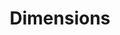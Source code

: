 ---
layout: default
bigquery: https://console.cloud.google.com/bigquery?p=covid-19-dimensions-ai&page=table&d=data&t=publications
contributors: Digital Science, https://www.digital-science.com/
cost: Free for personal, non-commercial use.
description: Dimensions contains more than 100 million publications, ranging from
  articles published in scholarly journals, books and book chapters, to preprints
  and conference proceedings. All publications are contextualized with linked data
  sets, funding, publications, patents, clinical trials, and policy documents. You
  can also view associated categories, funders, institutions, and researcher profiles.
documentation: https://docs.dimensions.ai/bigquery/index.html
last_edit: Mon, 04 Apr 2022 19:04:00 GMT
location: https://www.dimensions.ai/products/free/
maintained_by: Digital Science, https://www.digital-science.com/
schema_fields: '[''linkout'', ''metrics'', ''jurisdiction'', ''ipcr'', ''cpc'', ''filing_status'',
  ''publication_ids'', ''researcher_ids'', ''name'', ''citations'', ''acronym'', ''type'',
  ''research_org_state_names'', ''resulting_publication_doi'', ''research_org_countries'',
  ''assignee_orgs'', ''issue'', ''legal_status'', ''original_assignee_orgs'', ''research_org_country_names'',
  ''granted_year'', ''funder_countries'', ''aliases'', ''links'', ''types'', ''conditions'',
  ''category_hrcs_hc'', ''associated_publication_pmid'', ''expiration_date'', ''date_imported_gbq'',
  ''category_icrp_cso'', ''wikipedia_url'', ''conference'', ''research_org_cities'',
  ''original_abstract'', ''funding_amount'', ''citations_count'', ''investigators'',
  ''editors'', ''family_count'', ''mesh_headings'', ''granted_date'', ''grant_number'',
  ''priority_year'', ''interventions'', ''filing_year'', ''category_sdg'', ''kind'',
  ''journal_lists'', ''external_ids'', ''eisbn'', ''funder_orgs'', ''relationships'',
  ''research_org_state_codes'', ''current_assignee_countries'', ''date_normal'', ''concepts'',
  ''filing_date'', ''foa_number'', ''patent_ids'', ''legal_events'', ''altmetrics'',
  ''category_rcdc'', ''cited_by_ids'', ''open_access_categories_v2'', ''volume'',
  ''category_hra'', ''title'', ''subtitles'', ''date'', ''current_assignee_orgs'',
  ''repository_url'', ''description'', ''associated_publication_id'', ''date_inserted'',
  ''created_date'', ''category_hrcs_rac'', ''funder_org_countries'', ''funding_currency'',
  ''established'', ''book_title'', ''funder_org_cities'', ''associated_grant_ids'',
  ''funding_cad'', ''status'', ''abstract'', ''funding_eur'', ''acknowledgements'',
  ''active_years'', ''original_assignee'', ''year'', ''doi'', ''funding_nzd'', ''isbn'',
  ''funding_usd'', ''funding_jpy'', ''end_date'', ''acronyms'', ''category_for'',
  ''associated_publication_doi'', ''category_uoa'', ''address'', ''clinical_trial_ids'',
  ''reference_ids'', ''repository_id'', ''funder_org_state_codes'', ''inventor_names'',
  ''authors'', ''category_bra'', ''organisation_details'', ''proceedings_title'',
  ''email_address'', ''publication_date'', ''date_modified'', ''publisher'', ''embargo_date'',
  ''current_assignee'', ''funding_details'', ''pmcid'', ''application_number'', ''category_icrp_ct'',
  ''assignee_countries'', ''gender'', ''original_assignee_countries'', ''pmid'', ''supporting_grant_ids'',
  ''book_series_title'', ''categories'', ''start_year'', ''mesh_terms'', ''citation_string'',
  ''original_title'', ''registry'', ''research_org_city_names'', ''brief_title'',
  ''priority_date'', ''arxiv_id'', ''family_members_ids'', ''family_id'', ''date_print'',
  ''phase'', ''funder_org_acronyms'', ''publication_year'', ''parent_id'', ''end_year'',
  ''associated_publication_arxiv_id'', ''funding_cny'', ''funding_aud'', ''repository_name'',
  ''funding_chf'', ''language'', ''license'', ''start_date'', ''funding_gbp'', ''id'',
  ''pages'', ''resulting_publication_ids'', ''journal'', ''source_id'', ''expiration_year'',
  ''date_online'', ''funder_org'', ''research_orgs'', ''open_access_categories'',
  ''labels'']'
shortname: dimensions
tags:
- scholarly literature
- patents
- funding
- clinical trials
- academic profiles
terms_of_use: 'Use of both the Dimensions COVID-19 dataset and full Dimensions dataset
  are subject to the Dimensions Terms of use: https://www.dimensions.ai/policies-terms-legal '
title: Dimensions
uuid: dcff88bd-fe6b-4fdb-8159-809bf9d7bc1c
---